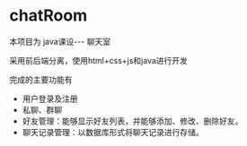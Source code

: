 # chatRoom

本项目为 java课设--- 聊天室

采用前后端分离，使用html+css+js和java进行开发

完成的主要功能有

- 用户登录及注册
- 私聊、群聊 
- 好友管理：能够显示好友列表，并能够添加、修改、删除好友。
- 聊天记录管理：以数据库形式将聊天记录进行存储。

